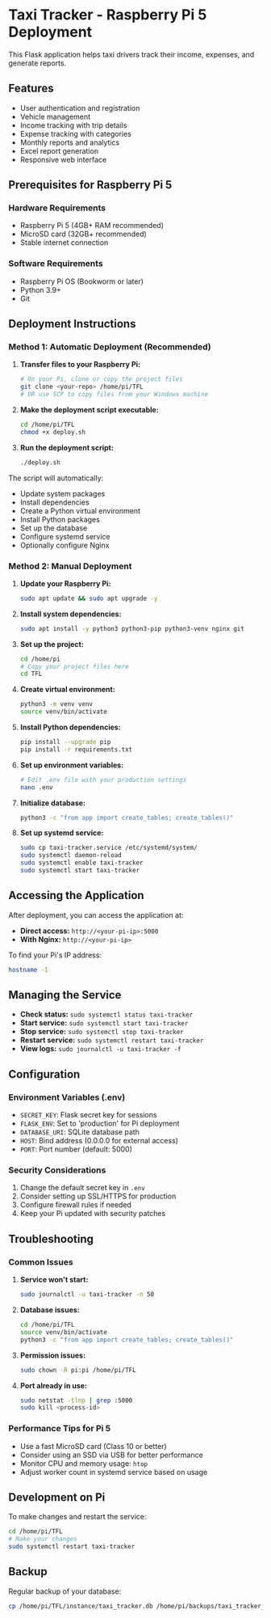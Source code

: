 # Taxi Tracker - Raspberry Pi 5 Deployment

This Flask application helps taxi drivers track their income, expenses, and generate reports.

## Features
- User authentication and registration
- Vehicle management
- Income tracking with trip details
- Expense tracking with categories
- Monthly reports and analytics
- Excel report generation
- Responsive web interface

## Prerequisites for Raspberry Pi 5

### Hardware Requirements
- Raspberry Pi 5 (4GB+ RAM recommended)
- MicroSD card (32GB+ recommended)
- Stable internet connection

### Software Requirements
- Raspberry Pi OS (Bookworm or later)
- Python 3.9+
- Git

## Deployment Instructions

### Method 1: Automatic Deployment (Recommended)

1. **Transfer files to your Raspberry Pi:**
   ```bash
   # On your Pi, clone or copy the project files
   git clone <your-repo> /home/pi/TFL
   # OR use SCP to copy files from your Windows machine
   ```

2. **Make the deployment script executable:**
   ```bash
   cd /home/pi/TFL
   chmod +x deploy.sh
   ```

3. **Run the deployment script:**
   ```bash
   ./deploy.sh
   ```

The script will automatically:
- Update system packages
- Install dependencies
- Create a Python virtual environment
- Install Python packages
- Set up the database
- Configure systemd service
- Optionally configure Nginx

### Method 2: Manual Deployment

1. **Update your Raspberry Pi:**
   ```bash
   sudo apt update && sudo apt upgrade -y
   ```

2. **Install system dependencies:**
   ```bash
   sudo apt install -y python3 python3-pip python3-venv nginx git
   ```

3. **Set up the project:**
   ```bash
   cd /home/pi
   # Copy your project files here
   cd TFL
   ```

4. **Create virtual environment:**
   ```bash
   python3 -m venv venv
   source venv/bin/activate
   ```

5. **Install Python dependencies:**
   ```bash
   pip install --upgrade pip
   pip install -r requirements.txt
   ```

6. **Set up environment variables:**
   ```bash
   # Edit .env file with your production settings
   nano .env
   ```

7. **Initialize database:**
   ```bash
   python3 -c "from app import create_tables; create_tables()"
   ```

8. **Set up systemd service:**
   ```bash
   sudo cp taxi-tracker.service /etc/systemd/system/
   sudo systemctl daemon-reload
   sudo systemctl enable taxi-tracker
   sudo systemctl start taxi-tracker
   ```

## Accessing the Application

After deployment, you can access the application at:
- **Direct access:** `http://<your-pi-ip>:5000`
- **With Nginx:** `http://<your-pi-ip>`

To find your Pi's IP address:
```bash
hostname -I
```

## Managing the Service

- **Check status:** `sudo systemctl status taxi-tracker`
- **Start service:** `sudo systemctl start taxi-tracker`
- **Stop service:** `sudo systemctl stop taxi-tracker`
- **Restart service:** `sudo systemctl restart taxi-tracker`
- **View logs:** `sudo journalctl -u taxi-tracker -f`

## Configuration

### Environment Variables (.env)
- `SECRET_KEY`: Flask secret key for sessions
- `FLASK_ENV`: Set to 'production' for Pi deployment
- `DATABASE_URI`: SQLite database path
- `HOST`: Bind address (0.0.0.0 for external access)
- `PORT`: Port number (default: 5000)

### Security Considerations
1. Change the default secret key in `.env`
2. Consider setting up SSL/HTTPS for production
3. Configure firewall rules if needed
4. Keep your Pi updated with security patches

## Troubleshooting

### Common Issues

1. **Service won't start:**
   ```bash
   sudo journalctl -u taxi-tracker -n 50
   ```

2. **Database issues:**
   ```bash
   cd /home/pi/TFL
   source venv/bin/activate
   python3 -c "from app import create_tables; create_tables()"
   ```

3. **Permission issues:**
   ```bash
   sudo chown -R pi:pi /home/pi/TFL
   ```

4. **Port already in use:**
   ```bash
   sudo netstat -tlnp | grep :5000
   sudo kill <process-id>
   ```

### Performance Tips for Pi 5
- Use a fast MicroSD card (Class 10 or better)
- Consider using an SSD via USB for better performance
- Monitor CPU and memory usage: `htop`
- Adjust worker count in systemd service based on usage

## Development on Pi

To make changes and restart the service:
```bash
cd /home/pi/TFL
# Make your changes
sudo systemctl restart taxi-tracker
```

## Backup

Regular backup of your database:
```bash
cp /home/pi/TFL/instance/taxi_tracker.db /home/pi/backups/taxi_tracker_$(date +%Y%m%d).db
```
